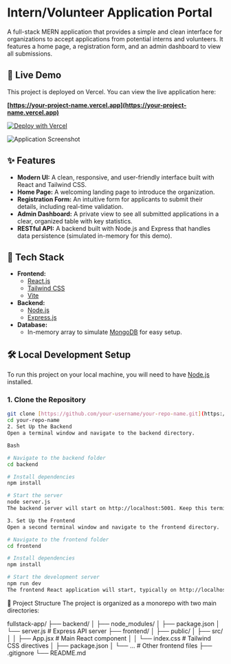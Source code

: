 # Intern/Volunteer Application Portal

A full-stack MERN application that provides a simple and clean interface for organizations to accept applications from potential interns and volunteers. It features a home page, a registration form, and an admin dashboard to view all submissions.

## 🚀 Live Demo

This project is deployed on Vercel. You can view the live application here:

**[https://your-project-name.vercel.app](https://your-project-name.vercel.app)**

[![Deploy with Vercel](https://vercel.com/button)](https://vercel.com/new/clone?repository-url=https%3A%2F%2Fgithub.com%2Fyour-username%2Fyour-repo-name)

![Application Screenshot](https://placehold.co/800x450/6366f1/ffffff?text=Application+Preview)

## ✨ Features

* **Modern UI:** A clean, responsive, and user-friendly interface built with React and Tailwind CSS.
* **Home Page:** A welcoming landing page to introduce the organization.
* **Registration Form:** An intuitive form for applicants to submit their details, including real-time validation.
* **Admin Dashboard:** A private view to see all submitted applications in a clear, organized table with key statistics.
* **RESTful API:** A backend built with Node.js and Express that handles data persistence (simulated in-memory for this demo).

## 🚀 Tech Stack

* **Frontend:**
    * [React.js](https://reactjs.org/)
    * [Tailwind CSS](https://tailwindcss.com/)
    * [Vite](https://vitejs.dev/)
* **Backend:**
    * [Node.js](https://nodejs.org/)
    * [Express.js](https://expressjs.com/)
* **Database:**
    * In-memory array to simulate [MongoDB](https://www.mongodb.com/) for easy setup.

## 🛠️ Local Development Setup

To run this project on your local machine, you will need to have [Node.js](https://nodejs.org/en/download/) installed.

### 1. Clone the Repository

```bash
git clone [https://github.com/your-username/your-repo-name.git](https://github.com/your-username/your-repo-name.git)
cd your-repo-name
2. Set Up the Backend
Open a terminal window and navigate to the backend directory.

Bash

# Navigate to the backend folder
cd backend

# Install dependencies
npm install

# Start the server
node server.js
The backend server will start on http://localhost:5001. Keep this terminal running.

3. Set Up the Frontend
Open a second terminal window and navigate to the frontend directory.

# Navigate to the frontend folder
cd frontend

# Install dependencies
npm install

# Start the development server
npm run dev
The frontend React application will start, typically on http://localhost:5173. Open this URL in your browser to use the application.
```

📁 Project Structure
The project is organized as a monorepo with two main directories:

fullstack-app/
├── backend/
│   ├── node_modules/
│   ├── package.json
│   └── server.js        # Express API server
├── frontend/
│   ├── public/
│   ├── src/
│   │   ├── App.jsx      # Main React component
│   │   └── index.css    # Tailwind CSS directives
│   ├── package.json
│   └── ...              # Other frontend files
├── .gitignore
└── README.md
